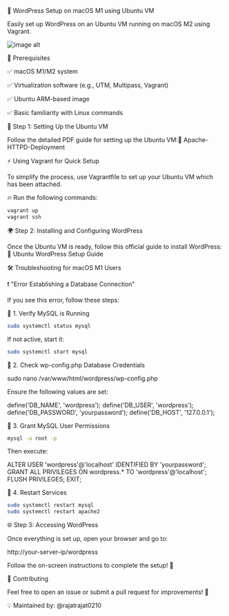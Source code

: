 🚀 WordPress Setup on macOS M1 using Ubuntu VM

Easily set up WordPress on an Ubuntu VM running on macOS M2 using Vagrant.

![image alt]()

📌 Prerequisites

✅ macOS M1/M2 system

✅ Virtualization software (e.g., UTM, Multipass, Vagrant)

✅ Ubuntu ARM-based image

✅ Basic familiarity with Linux commands

🔧 Step 1: Setting Up the Ubuntu VM

Follow the detailed PDF guide for setting up the Ubuntu VM:📄 Apache-HTTPD-Deployment

⚡ Using Vagrant for Quick Setup

To simplify the process, use Vagrantfile to set up your Ubuntu VM which has been attached.


🔥 Run the following commands:
```bash
vagrant up
vagrant ssh
```

🌍 Step 2: Installing and Configuring WordPress

Once the Ubuntu VM is ready, follow this official guide to install WordPress:
📖 Ubuntu WordPress Setup Guide

🛠️ Troubleshooting for macOS M1 Users

❗ "Error Establishing a Database Connection"

If you see this error, follow these steps:

🔹 1. Verify MySQL is Running
```bash
sudo systemctl status mysql
```
If not active, start it:
```bash
sudo systemctl start mysql
```
🔹 2. Check wp-config.php Database Credentials

sudo nano /var/www/html/wordpress/wp-config.php

Ensure the following values are set:

define('DB_NAME', 'wordpress');
define('DB_USER', 'wordpress');
define('DB_PASSWORD', 'yourpassword');
define('DB_HOST', '127.0.0.1');

🔹 3. Grant MySQL User Permissions
```bash
mysql -u root -p
```
Then execute:

ALTER USER 'wordpress'@'localhost' IDENTIFIED BY 'yourpassword';
GRANT ALL PRIVILEGES ON wordpress.* TO 'wordpress'@'localhost';
FLUSH PRIVILEGES;
EXIT;

🔹 4. Restart Services
```bash
sudo systemctl restart mysql
sudo systemctl restart apache2
```
🌐 Step 3: Accessing WordPress

Once everything is set up, open your browser and go to:

http://your-server-ip/wordpress

Follow the on-screen instructions to complete the setup! 🎉

🤝 Contributing

Feel free to open an issue or submit a pull request for improvements! 🚀

💡 Maintained by: @rajatrajat0210
